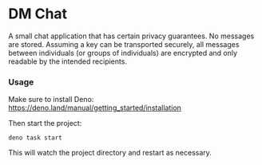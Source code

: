 # DM Chat

A small chat application that has certain privacy guarantees. No messages are
stored. Assuming a key can be transported securely, all messages between
individuals (or groups of individuals) are encrypted and only readable by the
intended recipients.

### Usage

Make sure to install Deno: https://deno.land/manual/getting_started/installation

Then start the project:

```
deno task start
```

This will watch the project directory and restart as necessary.

